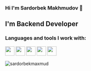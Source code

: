### Hi I'm Sardorbek Makhmudov 👋

<h2>I'm Backend Developer</h2>

### Languages and tools I work with:
<code><img src="https://w7.pngwing.com/pngs/1005/511/png-transparent-web-development-html-logo-world-wide-web-consortium-create-html-signature-angle-text-rectangle-thumbnail.png" width="30px"></code>
<code><img src="https://banner2.cleanpng.com/20180325/kpq/kisspng-python-logo-programmer-fierce-python-cliparts-5ab7bde1954e21.4104715915219911376116.jpg" width="30px"/></code>
<code><img src="https://c0.klipartz.com/pngpicture/28/601/gratis-png-ilustracion-del-logotipo-de-sql-base-de-datos-de-microsoft-sql-azure-servidor-de-microsoft-sql-base-de-datos-thumbnail.png" width="30px"/></code>
<code><img src="https://e7.pngegg.com/pngimages/10/113/png-clipart-django-web-development-web-framework-python-software-framework-django-text-trademark-thumbnail.png" width="30px"/></code>
<code><img src="https://www.kindpng.com/picc/m/452-4529814_docker-and-kubernetes-logos-docker-logo-white-png.png" width="30px"/></code>
<p align="left"> <img src="https://komarev.com/ghpvc/?username=Sardorbekmaxmud&label=Profile%20views&color=0e75b6&style=flat" alt="sardorbekmaxmud"> </p>
<!--
**Sardorbekmaxmud/Sardorbekmaxmud** is a ✨ _special_ ✨ repository because its `README.md` (this file) appears on your GitHub profile.

Here are some ideas to get you started:
-->


<!-- 🔭 I’m currently working on ...
- 🌱 I’m currently learning ...
- 👯 I’m looking to collaborate on ...
- 🤔 I’m looking for help with ...
- 💬 Ask me about ...
- 📫 How to reach me: ...
- 😄 Pronouns: ...
- ⚡ Fun fact: ...
